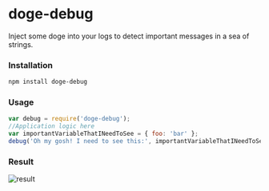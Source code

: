 # doge-debug

Inject some doge into your logs to detect important messages in a sea of strings.

### Installation

```sh
npm install doge-debug
```

### Usage

```js
var debug = require('doge-debug');
//Application logic here
var importantVariableThatINeedToSee = { foo: 'bar' };
debug('Oh my gosh! I need to see this:', importantVariableThatINeedToSee);
```
### Result
![result](http://i.imgur.com/r5gZM6J.png)
